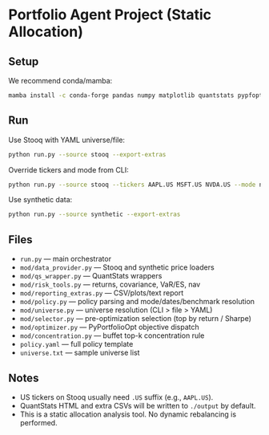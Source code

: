 # Portfolio Agent Project (Static Allocation)

## Setup
We recommend conda/mamba:

```bash
mamba install -c conda-forge pandas numpy matplotlib quantstats pypfopt pandas-datareader pyyaml
```

## Run
Use Stooq with YAML universe/file:
```bash
python run.py --source stooq --export-extras
```

Override tickers and mode from CLI:
```bash
python run.py --source stooq --tickers AAPL.US MSFT.US NVDA.US --mode naive --export-extras
```

Use synthetic data:
```bash
python run.py --source synthetic --export-extras
```

## Files
- `run.py` — main orchestrator
- `mod/data_provider.py` — Stooq and synthetic price loaders
- `mod/qs_wrapper.py` — QuantStats wrappers
- `mod/risk_tools.py` — returns, covariance, VaR/ES, nav
- `mod/reporting_extras.py` — CSV/plots/text report
- `mod/policy.py` — policy parsing and mode/dates/benchmark resolution
- `mod/universe.py` — universe resolution (CLI > file > YAML)
- `mod/selector.py` — pre-optimization selection (top by return / Sharpe)
- `mod/optimizer.py` — PyPortfolioOpt objective dispatch
- `mod/concentration.py` — buffet top-k concentration rule
- `policy.yaml` — full policy template
- `universe.txt` — sample universe list

## Notes
- US tickers on Stooq usually need `.US` suffix (e.g., `AAPL.US`).
- QuantStats HTML and extra CSVs will be written to `./output` by default.
- This is a static allocation analysis tool. No dynamic rebalancing is performed.

